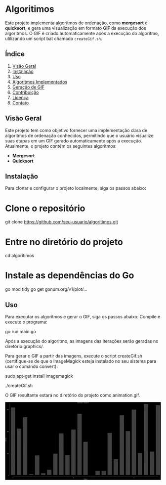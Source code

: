 # Algoritimos

Este projeto implementa algoritmos de ordenação, como **mergesort** e **quicksort**, e gera uma visualização em formato **GIF** da execução dos algoritmos. O GIF é criado automaticamente após a execução do algoritmo, utilizando um script bat chamado `createGif.sh`.

## Índice
1. [Visão Geral](#visão-geral)
2. [Instalação](#instalação)
3. [Uso](#uso)
4. [Algoritmos Implementados](#algoritmos-implementados)
5. [Geração de GIF](#geração-de-gif)
6. [Contribuição](#contribuição)
7. [Licença](#licença)
8. [Contato](#contato)

## Visão Geral
Este projeto tem como objetivo fornecer uma implementação clara de algoritmos de ordenação conhecidos, permitindo que o usuário visualize suas etapas em um GIF gerado automaticamente após a execução. Atualmente, o projeto contém os seguintes algoritmos:
- **Mergesort**
- **Quicksort**

## Instalação
Para clonar e configurar o projeto localmente, siga os passos abaixo:

# Clone o repositório
git clone https://github.com/seu-usuario/algoritimos.git

# Entre no diretório do projeto
cd algoritimos

# Instale as dependências do Go
go mod tidy
go get gonum.org/v1/plot/...


## Uso
Para executar os algoritmos e gerar o GIF, siga os passos abaixo:
Compile e execute o programa:

go run main.go


Após a execução do algoritmo, as imagens das iterações serão geradas no diretório graphics/.

Para gerar o GIF a partir das imagens, execute o script createGif.sh (certifique-se de que o ImageMagick esteja instalado no seu sistema para usar o comando convert):

sudo apt-get install imagemagick

./createGif.sh

O GIF resultante estará no diretório do projeto como animation.gif.

![Visualização](animation.gif)
